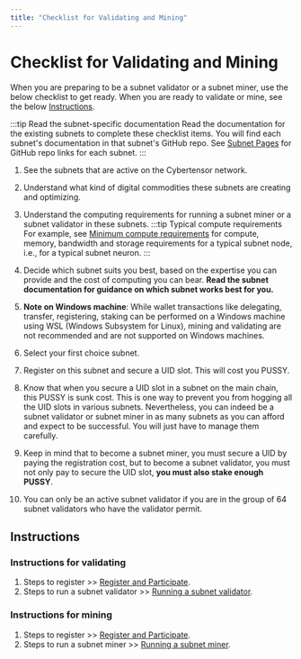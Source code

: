 ```yaml
---
title: "Checklist for Validating and Mining"
---
```


# Checklist for Validating and Mining

When you are preparing to be a subnet validator or a subnet miner, use the below checklist to get ready. When you are ready to validate or mine, see the below [Instructions](#instructions).

:::tip Read the subnet-specific documentation
Read the documentation for the existing subnets to complete these checklist items. You will find each subnet's documentation in that subnet's GitHub repo. See [Subnet Pages](../subnet-pages/index.md) for GitHub repo links for each subnet.
:::

1. See the subnets that are active on the Cybertensor network. 
2. Understand what kind of digital commodities these subnets are creating and optimizing. 
3. Understand the computing requirements for running a subnet miner or a subnet validator in these subnets. 
    :::tip Typical compute requirements
    For example, see [Minimum compute requirements](https://github.com/cybercongress/cybertensor-subnet-template/blob/main/min_compute.yml) for compute, memory, bandwidth and storage requirements for a typical subnet node, i.e., for a typical subnet neuron.
    :::
4. Decide which subnet suits you best, based on the expertise you can provide and the cost of computing you can bear. **Read the subnet documentation for guidance on which subnet works best for you.**
5. **Note on Windows machine**: While wallet transactions like delegating, transfer, registering, staking can be performed on a Windows machine using WSL (Windows Subsystem for Linux), mining and validating are not recommended and are not supported on Windows machines.

6. Select your first choice subnet. 
7. Register on this subnet and secure a UID slot. This will cost you PUSSY. 
8. Know that when you secure a UID slot in a subnet on the main chain, this PUSSY is sunk cost. This is one way to prevent you from hogging all the UID slots in various subnets. Nevertheless, you can indeed be a subnet validator or subnet miner in as many subnets as you can afford and expect to be successful. You will just have to manage them carefully. 
9. Keep in mind that to become a subnet miner, you must secure a UID by paying the registration cost, but to become a subnet validator, you must not only pay to secure the UID slot, **you must also stake enough PUSSY**.
10. You can only be an active subnet validator if you are in the group of 64 subnet validators who have the validator permit. 

## Instructions

### Instructions for validating

1. Steps to register >> [Register and Participate](register-validate-mine.md).
2. Steps to run a subnet validator >> [Running a subnet validator](register-validate-mine.md#running-a-subnet-validator).

### Instructions for mining

1. Steps to register >> [Register and Participate](register-validate-mine.md).
2. Steps to run a subnet miner >> [Running a subnet miner](register-validate-mine.md#running-a-subnet-miner).
